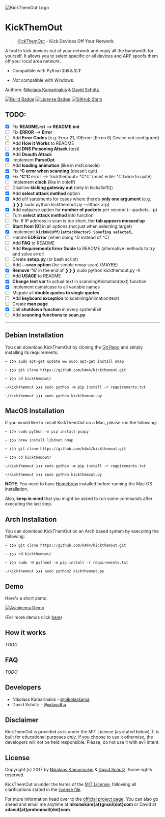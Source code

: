 ![KickThemOut Logo](http://nikolaskama.me/content/images/2017/02/kickthemout_small.png)

# KickThemOut

> [KickThemOut](https://nikolaskama.me/kickthemoutproject) - **Kick Devices Off Your Network**

A tool to kick devices out of your network and enjoy all the bandwidth for yourself.
It allows you to select specific or all devices and ARP spoofs them off your local area network.

- Compatible with Python **2.6** & **2.7**. 

- *Not* compatible with Windows.

Authors: [Nikolaos Kamarinakis](mailto:nikolaskam@gmail.com) & [David Schütz](mailto:xdavid@protonmail.com).

[![Build Badge](https://travis-ci.org/k4m4/kickthemout.svg?branch=master)](https://travis-ci.org/k4m4/kickthemout)
[![License Badge](https://img.shields.io/badge/license-MIT-blue.svg)](https://github.com/k4m4/kickthemout/blob/master/LICENSE)
[![GitHub Stars](https://img.shields.io/github/stars/k4m4/kickthemout.svg)](https://github.com/k4m4/kickthemout/stargazers)

TODO:
------

- [x] Fix **README.rst —> README.md**
- [ ] Fix **ERROR —> Error**
- [ ] Add **Error Codes** (e.g. Error 21, IOError: [Errno 6] Device not configured)
- [ ] Add **How it Works** to README
- [ ] Add **DNS Poisoning Attack** (test)
- [x] Add **Deauth Attack**
- [x] Implement **ParseOpt**
- [ ] Add **loading animation** (like in msfconsole)
- [x] Fix **^C error when scanning** (doesn’t quit)
- [x] Fix **^C^C** error —> ‘kickthemout> ^C^C’ (must enter ^C twice to quite)
- [ ] Implement **clock** (like in onioff)
- [ ] Disallow **kicking gateway out** (only in kickalloff())
- [x] Add **select attack method** option
- [x] Add elif statements for cases where there’s **only one argument** (e.g. ❯❯❯ sudo python kickthemout.py --attack arp)
- [x] Add optparse option for **number of packets** per second (—packets, -p)
- [ ] Turn **select attack method** into function 
- [ ] Fix: If IP address in scan is too short, the **tab appears messed up**
- [ ] **Start from [0]** in all options (not just when selecting target)
- [x] Implement: **`kickONEOff/{attackVector} Spoofing selected…`**
- [ ] Handle **EOFError** (when doing ^D instead of ^C)
- [ ] Add **FAQ** to README
- [ ] Add **Requirements Error Guide** to README (alternative methods to try and solve error)
- [ ] Create **setup.py** (or bash script)
- [ ] Add **—scan option** (for simple nmap scan) (MAYBE)
- [x] **Remove ‘%’** in the end of  ❯❯❯ sudo python kickthemout.py -h
- [ ] Add **USAGE** to README
- [x] **Change text var** to actual text in scanningAnimation(text) function
- [x] Implement camelcase to all variable names
- [ ] Migrate all **double quotes to single quotes**
- [ ] Add **keyboard exception** to scanningAnimation(text)
- [ ] Create **man page**
- [x] Call **shutdown function** in every systemExit
- [ ] Add **scanning functions to scan.py**
    
-------------

Debian Installation
----------------------

You can download KickThemOut by cloning the [Git Repo](https://github.com/k4m4/kickthemout) and simply installing its requirements:

```
~ ❯❯❯ sudo apt-get update && sudo apt-get install nmap

~ ❯❯❯ git clone https://github.com/k4m4/kickthemout.git

~ ❯❯❯ cd kickthemout/

~/kickthemout ❯❯❯ sudo python -m pip install -r requirements.txt

~/kickthemout ❯❯❯ sudo python kickthemout.py
```


MacOS Installation
-------------------

If you would like to install KickThemOut on a Mac, please run the following:

```
~ ❯❯❯ sudo python -m pip install pcapy

~ ❯❯❯ brew install libdnet nmap

~ ❯❯❯ git clone https://github.com/k4m4/kickthemout.git

~ ❯❯❯ cd kickthemout/

~/kickthemout ❯❯❯ sudo python -m pip install -r requirements.txt

~/kickthemout ❯❯❯ sudo python kickthemout.py
```

**NOTE**: You need to have [Homebrew](http://brew.sh/) installed before running the Mac OS installation. 

Also, **keep in mind** that you might be asked to run some commands after executing the last step.


Arch Installation
------------------

You can download KickThemOut on an Arch based system by executing the following:

```
~ ❯❯❯ git clone https://github.com/k4m4/kickthemout.git

~ ❯❯❯ cd kickthemout/

~ ❯❯❯ sudo -H python2 -m pip install -r requirements.txt

~/kickthemout ❯❯❯ sudo python2 kickthemout.py
```


Demo
-----

Here's a short demo:

[![Asciinema Demo](https://nikolaskama.me/content/images/2017/01/kickthemout_asciinema.png)](https://asciinema.org/a/98200?autoplay=1&loop=1)

(For more demos click [here](https://asciinema.org/~k4m4))


How it works
-------------
*TODO*


FAQ
----
*TODO*


Developers
-----------

* Nikolaos Kamarinakis - [@nikolaskama](https://twitter.com/nikolaskama)
* David Schütz - [@xdavidhu](https://twitter.com/xdavidhu)


Disclaimer
-----------

KickThemOut is provided as is under the MIT Licence (as stated below). 
It is built for educational purposes *only*. If you choose to use it otherwise, the developers will not be held responsible. Please, do not use it with evil intent.


License
--------

Copyright (c) 2017 by [Nikolaos Kamarinakis](mailto:nikolaskam@gmail.com) & [David Schütz](mailto:xdavid@protonmail.com). Some rights reserved.

KickThemOut is under the terms of the [MIT License](https://www.tldrlegal.com/l/mit), following all clarifications stated in the [license file](https://raw.githubusercontent.com/k4m4/kickthemout/master/LICENSE).


For more information head over to the [official project page](https://nikolaskama.me/kickthemoutproject).
You can also go ahead and email me anytime at **nikolaskam{at}gmail{dot}com** or David at **xdavid{at}protonmail{dot}com**.
